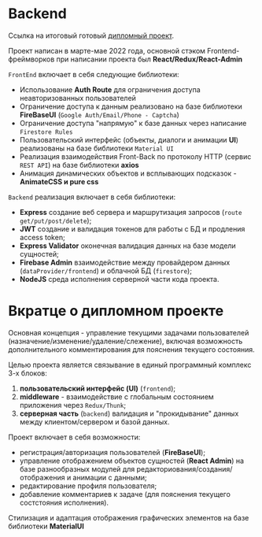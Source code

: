 # Backend

Ссылка на итоговый готовый [дипломный проект](https://a7808-87e9.f.d-f.pw).

Проект написан в марте-мае 2022 года, основной стэком Frontend-фреймворков при написании проекта был **React/Redux/React-Admin**

`FrontEnd` включает в себя следующие библиотеки:
- Использование **Auth Route** для ограничения доступа неавторизованных пользователей
- Ограничение доступа к данным реализовано на базе библиотеки **FireBaseUI** (`Google Auth/Email/Phone - Captcha`)
- Ограничение доступа "напрямую" к базе данных через написание `Firestore Rules`
- Пользовательский интерфейс (объекты, диалоги и анимации **UI**) реализованы на базе библиотеки `Material UI`
- Реализация взаимодействия Front-Back по протоколу HTTP (сервис `REST API`) на базе библиотеки **axios**
- Анимация динамических объектов и всплывающих подсказок - **AnimateCSS и pure css**

`Backеnd` реализация включает в себя библиотеки:
- **Express** создание веб сервера и маршрутизация запросов (`route get/put/post/delete`);
- **JWT** создание и валидация токенов для работы с БД и продления access token;
- **Express Validator** оконечная валидация данных на базе модели сущностей;
- **Firebase Admin** взаимодействие между провайдером данных (`dataProvider/frontend`) и облачной БД (`firestore`);
- **NodeJS** среда исполнения серверной части кода проекта.

# Вкратце о дипломном проекте

Основная концепция - управление текущими задачами пользователей (назначение/изменение/удаление/слежение), включая возможность дополнительного комментирования для пояснения текущего состояния. 

Целью проекта является связывание в единый программный комплекс 3-х блоков: 

1)  **пользовательский интерфейс (UI)** (`frontend`);
2)  **middleware**  - взаимодействие с глобальным состоянием приложения через `Redux/Thunk`;
3)  **серверная часть** (`backend`) валидация и "прокидывание" данных между клиентом/сервером и базой данных.

Проект включает в себя возможности:

- регистрация/авторизация пользователей (**FireBaseUI**);
- управление отображением объектов сущностей (**React Admin**) на базе разнообразных модулей для редакториования/создания/отображения и анимации с данными;
- редактирование профиля пользователя;
- добавление комментариев к задаче (для пояснения текущего состстояния исполнения).

Стилизация и адаптация отображения графических элементов на базе библиотеки **MaterialUI**
